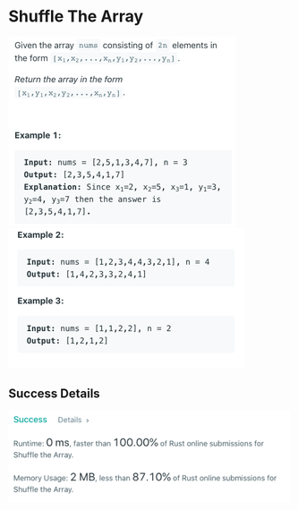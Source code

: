 # Shuffle The Array

![Alt text](./Question-shuffled_array.png?raw=true "Question")
![Alt text](./Examples.png?raw=true "Examples")

## Success Details

![Alt text](./Success.png?raw=true "Success")
